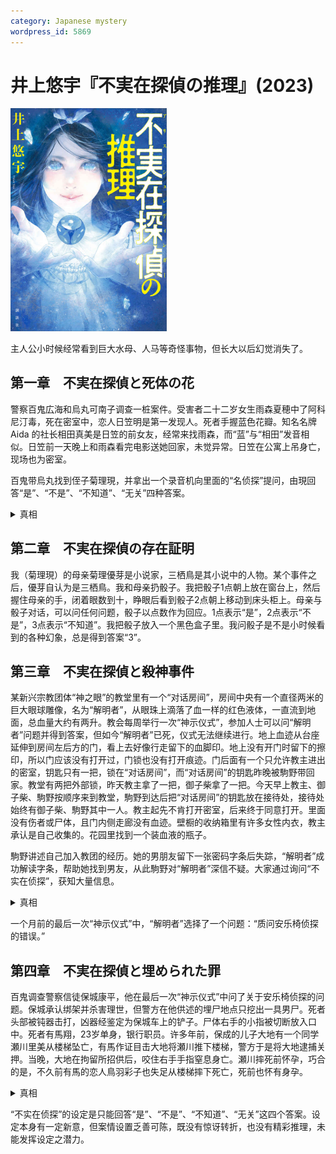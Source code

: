 ```yaml
---
category: Japanese mystery
wordpress_id: 5869
---
```


# 井上悠宇『不実在探偵の推理』(2023)

<img src=images/2023_cover.jpg width=250/>

主人公小时候经常看到巨大水母、人马等奇怪事物，但长大以后幻觉消失了。

## 第一章　不実在探偵と死体の花

警察百鬼広海和烏丸可南子调查一桩案件。受害者二十二岁女生雨森夏穂中了阿科尼汀毒，死在密室中，恋人日笠明是第一发现人。死者手握蓝色花瓣。知名名牌 Aida 的社长相田真美是日笠的前女友，经常来找雨森，而“蓝”与“相田”发音相似。日笠前一天晚上和雨森看完电影送她回家，未觉异常。日笠在公寓上吊身亡，现场也为密室。

百鬼带烏丸找到侄子菊理現，并拿出一个录音机向里面的“名侦探”提问，由現回答“是”、“不是”、“不知道”、“无关”四种答案。

<details><summary>真相</summary>
雨森在婚礼前夕整容，日笠却更喜欢本来的面貌，导致雨森自杀。蓝色花语是“由你决定”、“美丽的装扮”。日笠读懂花语后内疚自杀。
</details>

## 第二章　不実在探偵の存在証明

我（菊理現）的母亲菊理優芽是小说家，三栖鳥是其小说中的人物。某个事件之后，優芽自认为是三栖鳥。我和母亲扔骰子。我把骰子1点朝上放在窗台上，然后握住母亲的手，闭着眼数到十，睁眼后看到骰子2点朝上移动到床头柜上。母亲与骰子对话，可以问任何问题，骰子以点数作为回应。1点表示“是”，2点表示“不是”，3点表示“不知道”。我把骰子放入一个黑色盒子里。我问骰子是不是小时候看到的各种幻象，总是得到答案“3”。

## 第三章　不実在探偵と殺神事件

某新兴宗教团体“神之眼”的教堂里有一个“对话房间”，房间中央有一个直径两米的巨大眼球雕像，名为“解明者”，从眼珠上滴落了血一样的红色液体，一直流到地面，总血量大约有两升。教会每周举行一次“神示仪式”，参加人士可以问“解明者”问题并得到答案，但如今“解明者”已死，仪式无法继续进行。地上血迹从台座延伸到房间左后方的门，看上去好像行走留下的血脚印。地上没有开门时留下的擦印，所以门应该没有打开过，门锁也没有打开痕迹。门后面有一个只允许教主进出的密室，钥匙只有一把，锁在“对话房间”，而“对话房间”的钥匙昨晚被駒野带回家。教堂有两把外部锁，昨天教主拿了一把，御子柴拿了一把。今天早上教主、御子柴、駒野按顺序来到教堂，駒野到达后把“对话房间”的钥匙放在接待处，接待处始终有御子柴、駒野其中一人。教主起先不肯打开密室，后来终于同意打开。里面没有伤者或尸体，且门内侧走廊没有血迹。壁橱的收纳箱里有许多女性内衣，教主承认是自己收集的。花园里找到一个装血液的瓶子。

駒野讲述自己加入教团的经历。她的男朋友留下一张密码字条后失踪，“解明者”成功解读字条，帮助她找到男友，从此駒野对“解明者”深信不疑。大家通过询问“不实在侦探”，获知大量信息。

<details><summary>真相</summary>
眼球雕像是巨大的摄像头。“解明者”的真实身份是教主的孙女理世。“神示仪式”的参加者包括警察烏丸、护士那須、儿童福祉司的若名等人，是为了应对可能发生的意外状况。一个月前理世被绑架，御子柴怀疑理世在密室遇害，所以向雕像泼血，让血迹走向密室的门，逼迫教主打开密室。
</details>

一个月前的最后一次“神示仪式”中，“解明者”选择了一个问题：“质问安乐椅侦探的错误。”

## 第四章　不実在探偵と埋められた罪

百鬼调查警察信徒保城康平，他在最后一次“神示仪式”中问了关于安乐椅侦探的问题。保城承认绑架并杀害理世，但警方在他供述的埋尸地点只挖出一具男尸。死者头部被钝器击打，凶器经鉴定为保城车上的铲子。尸体右手的小指被切断放入口中。死者有馬翔，23岁单身，银行职员。许多年前，保成的儿子大地有一个同学瀬川里美从楼梯坠亡，有馬作证目击大地将瀬川推下楼梯，警方于是将大地逮捕关押。当晚，大地在拘留所招供后，咬住右手手指窒息身亡。瀬川摔死前怀孕，巧合的是，不久前有馬的恋人鳥羽彩子也失足从楼梯摔下死亡，死前也怀有身孕。

<details><summary>真相</summary>
大地确实将瀬川推下楼梯，之后畏罪自杀。保城怀疑有馬的证词作假，如果信息错误，那么五年前“解明者”的推理也就不能成立，这就是“质问安乐椅侦探的错误”的由来。保城绑架理世一起调查，但有馬始终不承认作伪证，连续一个月没有进展，保城于是割断有馬的小指严刑逼供。结尾理世被救出。
</details>

“不实在侦探”的设定是只能回答“是”、“不是”、“不知道”、“无关”这四个答案。设定本身有一定新意，但案情设置乏善可陈，既没有惊讶转折，也没有精彩推理，未能发挥设定之潜力。